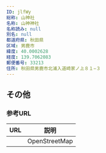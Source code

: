 ```yaml
---
ID: jlfWy
総称: 山神社
名称: 山神神社
名称読み: null
別名: null
都道府県: 秋田県
区域: 男鹿市
緯度: 40.0002628
経度: 139.7062083
郵便番号: 33213
住所: 秋田県男鹿市北浦入道崎家ノ上８１−３
---
```


## その他

### 参考URL

| URL | 説明          |
| --- | ------------- |
|     | OpenStreetMap |

